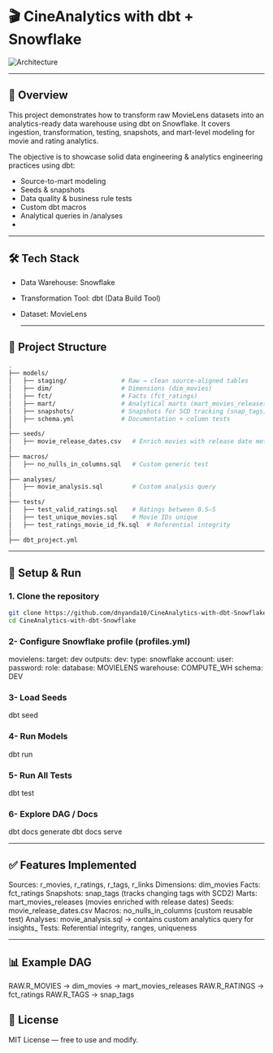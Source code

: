 # 🎬 CineAnalytics with dbt + Snowflake

![Architecture](movielens_dbt_architecture.png)

----------

## 📌 Overview

This project demonstrates how to transform raw MovieLens datasets into an analytics-ready data warehouse using dbt on Snowflake. It covers ingestion, transformation, testing, snapshots, and mart-level modeling for movie and rating analytics.

The objective is to showcase solid data engineering & analytics engineering practices using dbt:
- Source-to-mart modeling
- Seeds & snapshots
- Data quality & business rule tests
- Custom dbt macros
- Analytical queries in /analyses
- 
----------------------------------

## 🛠 Tech Stack
- Data Warehouse: Snowflake
- Transformation Tool: dbt (Data Build Tool)
- Dataset: MovieLens

  ------------
## 📂 Project Structure
```bash
.
├── models/
│   ├── staging/               # Raw → clean source-aligned tables
│   ├── dim/                   # Dimensions (dim_movies)
│   ├── fct/                   # Facts (fct_ratings)
│   ├── mart/                  # Analytical marts (mart_movies_releases)
│   ├── snapshots/             # Snapshots for SCD tracking (snap_tags)
│   ├── schema.yml             # Documentation + column tests
│
├── seeds/
│   ├── movie_release_dates.csv   # Enrich movies with release date metadata
│
├── macros/
│   ├── no_nulls_in_columns.sql   # Custom generic test
│
├── analyses/
│   ├── movie_analysis.sql        # Custom analysis query
│
├── tests/
│   ├── test_valid_ratings.sql    # Ratings between 0.5–5
│   ├── test_unique_movies.sql    # Movie IDs unique
│   ├── test_ratings_movie_id_fk.sql  # Referential integrity
│
├── dbt_project.yml

```
-------

## 🚀 Setup & Run

### 1. Clone the repository
```bash
git clone https://github.com/dnyanda10/CineAnalytics-with-dbt-Snowflake.git
cd CineAnalytics-with-dbt-Snowflake

```

### 2- Configure Snowflake profile (profiles.yml)
  movielens:
  target: dev
  outputs:
    dev:
      type: snowflake
      account: <account>
      user: <username>
      password: <password>
      role: <role>
      database: MOVIELENS
      warehouse: COMPUTE_WH
      schema: DEV

### 3- Load Seeds
   dbt seed
   

### 4- Run Models
   dbt run
   

### 5- Run All Tests
   dbt test
   

### 6- Explore DAG / Docs
   dbt docs generate
   dbt docs serve

   ----------------

## ✅ Features Implemented
Sources: r_movies, r_ratings, r_tags, r_links
Dimensions: dim_movies
Facts: fct_ratings
Snapshots: snap_tags (tracks changing tags with SCD2)
Marts: mart_movies_releases (movies enriched with release dates)
Seeds: movie_release_dates.csv
Macros: no_nulls_in_columns (custom reusable test)
Analyses: movie_analysis.sql → contains custom analytics query for insights_
Tests: Referential integrity, ranges, uniqueness

----------------
## 📊 Example DAG

RAW.R_MOVIES → dim_movies → mart_movies_releases
RAW.R_RATINGS → fct_ratings
RAW.R_TAGS → snap_tags

## 📜 License
MIT License — free to use and modify.












